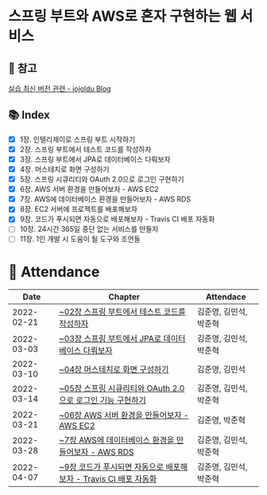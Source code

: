 # 스프링 부트와 AWS로 혼자 구현하는 웹 서비스

## 🚨 참고 
[실습 최신 버전 관련 - jojoldu Blog](https://jojoldu.tistory.com/539?category=717427)

## :books: Index
- [X] 1장. 인텔리제이로 스프링 부트 시작하기
- [X] 2장. 스프링 부트에서 테스트 코드를 작성하자
- [X] 3장. 스프링 부트에서 JPA로 데이터베이스 다뤄보자
- [X] 4장. 머스테치로 화면 구성하기
- [X] 5장. 스프링 시큐리티와 OAuth 2.0으로 로그인 구현하기
- [X] 6장. AWS 서버 환경을 만들어보자 - AWS EC2
- [X] 7장. AWS에 데이터베이스 환경을 만들어보자 - AWS RDS
- [X] 8장. EC2 서버에 프로젝트를 배포해보자
- [X] 9장. 코드가 푸시되면 자동으로 배포해보자 - Travis CI 배포 자동화
- [ ] 10장. 24시간 365일 중단 없는 서비스를 만들자
- [ ] 11장. 1인 개발 시 도움이 될 도구와 조언들

# :two_men_holding_hands: Attendance
|Date|Chapter|Attendace|
|------|---|---|
|2022-02-21|[~02장 스프링 부트에서 테스트 코드를 작성하자](https://github.com/dheldh77/groupstudy_samsung_mechatronics_euv/blob/master/vue_spring_aws/2022_02_21/2022_02_01.md)|김준영, 김민석, 박준혁|
|2022-03-03|[~03장 스프링 부트에서 JPA로 데이터베이스 다뤄보자](https://github.com/dheldh77/groupstudy_samsung_mechatronics_euv/blob/master/vue_spring_aws/2022_03_03/2022_03_03.md)|김준영, 김민석, 박준혁|
|2022-03-10|[~04장 머스테치로 화면 구성하기](https://github.com/dheldh77/groupstudy_samsung_mechatronics_euv/blob/master/vue_spring_aws/2022_03_10/2022_03_10.md)|김준영, 김민석|
|2022-03-14|[~05장 스프링 시큐리티와 OAuth 2.0으로 로그인 기능 구현하기](https://github.com/dheldh77/groupstudy_samsung_mechatronics_euv/blob/master/vue_spring_aws/2022_03_14/2022_03_14.md)|김준영, 김민석, 박준혁|
|2022-03-21|[~06장 AWS 서버 환경을 만들어보자 - AWS EC2](https://github.com/dheldh77/groupstudy_samsung_mechatronics_euv/blob/master/vue_spring_aws/2022_03_21/2022_03_21.md)|김준영, 박준혁|
|2022-03-28|[~7장 AWS에 데이터베이스 환경을 만들어보자 - AWS RDS](https://github.com/dheldh77/groupstudy_samsung_mechatronics_euv/blob/master/vue_spring_aws/2022_03_28/2022_03_28.md)|김준영, 김민석, 박준혁|
|2022-04-07|[~9장 코드가 푸시되면 자동으로 배포해보자 - Travis CI 배포 자동화](https://github.com/dheldh77/groupstudy_samsung_mechatronics_euv/blob/master/vue_spring_aws/2022_03_28/2022_03_28.md)|김준영, 김민석, 박준혁|

